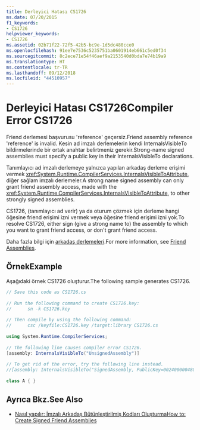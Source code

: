 ```yaml
---
title: Derleyici Hatası CS1726
ms.date: 07/20/2015
f1_keywords:
- CS1726
helpviewer_keywords:
- CS1726
ms.assetid: 02b71f22-72f5-42b5-bc9e-1d5dc480cce0
ms.openlocfilehash: 91ee7e7536c5235751ba0601914eb661c5ed0f34
ms.sourcegitcommit: 8c2ece71e54f46aef9a2153540d0bda7e74b19a9
ms.translationtype: HT
ms.contentlocale: tr-TR
ms.lasthandoff: 09/12/2018
ms.locfileid: "44510957"
---
```

# <a name="compiler-error-cs1726"></a><span data-ttu-id="e76c5-102">Derleyici Hatası CS1726</span><span class="sxs-lookup"><span data-stu-id="e76c5-102">Compiler Error CS1726</span></span>
<span data-ttu-id="e76c5-103">Friend derlemesi başvurusu 'reference' geçersiz.</span><span class="sxs-lookup"><span data-stu-id="e76c5-103">Friend assembly reference 'reference' is invalid.</span></span> <span data-ttu-id="e76c5-104">Kesin ad imzalı derlemelerin kendi InternalsVisibleTo bildirmelerinde bir ortak anahtar belirtmeniz gerekir.</span><span class="sxs-lookup"><span data-stu-id="e76c5-104">Strong-name signed assemblies must specify a public key in their InternalsVisibleTo declarations.</span></span>  
  
 <span data-ttu-id="e76c5-105">Tanımlayıcı ad imzalı derlemeye yalnızca yapılan arkadaş derleme erişimi vermek <xref:System.Runtime.CompilerServices.InternalsVisibleToAttribute>, diğer sağlam imzalı derlemeler.</span><span class="sxs-lookup"><span data-stu-id="e76c5-105">A strong name signed assembly can only grant friend assembly access, made with the <xref:System.Runtime.CompilerServices.InternalsVisibleToAttribute>, to other strongly signed assemblies.</span></span>  
  
 <span data-ttu-id="e76c5-106">CS1726, (tanımlayıcı ad verir) ya da oturum çözmek için derleme hangi öğesine friend erişimi izni vermek veya öğesine friend erişimi izni yok.</span><span class="sxs-lookup"><span data-stu-id="e76c5-106">To resolve CS1726, either sign (give a strong name to) the assembly to which you want to grant friend access, or don't grant friend access.</span></span>  
  
 <span data-ttu-id="e76c5-107">Daha fazla bilgi için [arkadaş derlemeleri](../../programming-guide/concepts/assemblies-gac/friend-assemblies.md).</span><span class="sxs-lookup"><span data-stu-id="e76c5-107">For more information, see [Friend Assemblies](../../programming-guide/concepts/assemblies-gac/friend-assemblies.md).</span></span>  
  
## <a name="example"></a><span data-ttu-id="e76c5-108">Örnek</span><span class="sxs-lookup"><span data-stu-id="e76c5-108">Example</span></span>  
 <span data-ttu-id="e76c5-109">Aşağıdaki örnek CS1726 oluşturur.</span><span class="sxs-lookup"><span data-stu-id="e76c5-109">The following sample generates CS1726.</span></span>  
  
```csharp  
// Save this code as CS1726.cs  
  
// Run the following command to create CS1726.key:  
//      sn -k CS1726.key  
  
// Then compile by using the following command:   
//      csc /keyfile:CS1726.key /target:library CS1726.cs  
  
using System.Runtime.CompilerServices;  
  
// The following line causes compiler error CS1726.  
[assembly: InternalsVisibleTo("UnsignedAssembly")]     
  
// To get rid of the error, try the following line instead.  
//[assembly: InternalsVisibleTo("SignedAssembly, PublicKey=0024000004800000940000000602000000240000525341310004000001000100031d7b6f3abc16c7de526fd67ec2926fe68ed2f9901afbc5f1b6b428bf6cd9086021a0b38b76bc340dc6ab27b65e4a593fa0e60689ac98dd71a12248ca025751d135df7b98c5f9d09172f7b62dabdd302b2a1ae688731ff3fc7a6ab9e8cf39fb73c60667e1b071ef7da5838dc009ae0119a9cbff2c581fc0f2d966b77114b2c4")]  
  
class A { }  
```  
  
## <a name="see-also"></a><span data-ttu-id="e76c5-110">Ayrıca Bkz.</span><span class="sxs-lookup"><span data-stu-id="e76c5-110">See Also</span></span>  

- [<span data-ttu-id="e76c5-111">Nasıl yapılır: İmzalı Arkadaş Bütünleştirilmiş Kodları Oluşturma</span><span class="sxs-lookup"><span data-stu-id="e76c5-111">How to: Create Signed Friend Assemblies</span></span>](../../programming-guide/concepts/assemblies-gac/how-to-create-signed-friend-assemblies.md)
